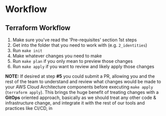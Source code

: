 # Workflow

## Terraform Workflow
1. Make sure you've read the 'Pre-requisites' section 1st steps
2. Get into the folder that you need to work with (e.g. `2_identities`)
3. Run `make init`
4. Make whatever changes you need to make
5. Run `make plan` if you only mean to preview those changes
6. Run `make apply` if you want to review and likely apply those changes

**NOTE:** If desired at step **#5** you could submit a PR, allowing you and the rest of the team to 
understand and review what changes would be made to your AWS Cloud Architecture components before executing 
`make apply` (`terraform apply`). This brings the huge benefit of treating changes with a **GitOps** oriented 
approach, basically as we should treat any other code & infrastructure change, and integrate it with the 
rest of our tools and practices like CI/CD, in